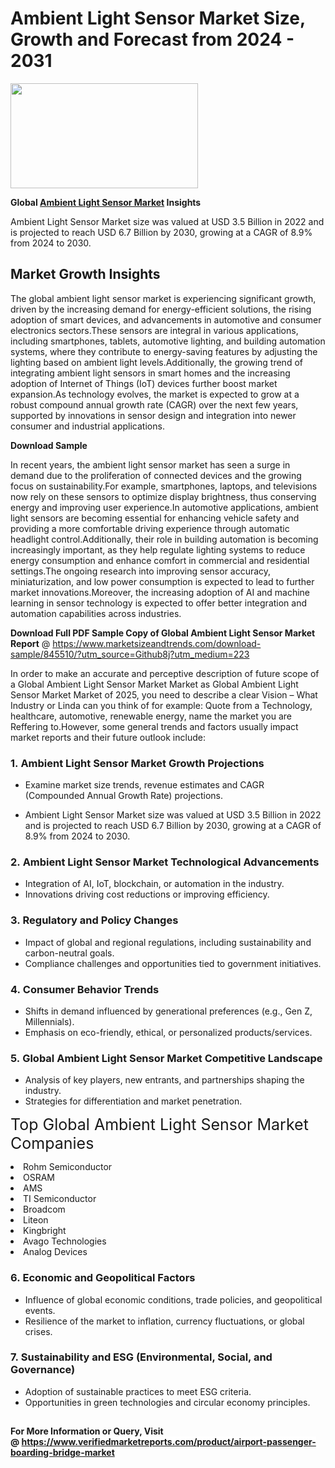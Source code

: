 <H1>Ambient Light Sensor Market Size, Growth and Forecast from 2024 - 2031</H1><img class="aligncenter size-medium wp-image-584254" src="https://thirdeyenews.in/wp-content/uploads/2024/09/Global-Market-Research-300x168.jpeg" alt="" width="300" height="168" /><p><strong>Global&nbsp;<a href="https://www.marketsizeandtrends.com/download-sample/845510/?utm_source=Github8j?utm_medium=223">Ambient Light Sensor Market</a> Insights</strong></p><p>Ambient Light Sensor Market size was valued at USD 3.5 Billion in 2022 and is projected to reach USD 6.7 Billion by 2030, growing at a CAGR of 8.9% from 2024 to 2030.</p><p><h2>Market Growth Insights</h2> <p>The global ambient light sensor market is experiencing significant growth, driven by the increasing demand for energy-efficient solutions, the rising adoption of smart devices, and advancements in automotive and consumer electronics sectors.These sensors are integral in various applications, including smartphones, tablets, automotive lighting, and building automation systems, where they contribute to energy-saving features by adjusting the lighting based on ambient light levels.Additionally, the growing trend of integrating ambient light sensors in smart homes and the increasing adoption of Internet of Things (IoT) devices further boost market expansion.As technology evolves, the market is expected to grow at a robust compound annual growth rate (CAGR) over the next few years, supported by innovations in sensor design and integration into newer consumer and industrial applications.</p> <p><strong>Download Sample</strong></p> <p>In recent years, the ambient light sensor market has seen a surge in demand due to the proliferation of connected devices and the growing focus on sustainability.For example, smartphones, laptops, and televisions now rely on these sensors to optimize display brightness, thus conserving energy and improving user experience.In automotive applications, ambient light sensors are becoming essential for enhancing vehicle safety and providing a more comfortable driving experience through automatic headlight control.Additionally, their role in building automation is becoming increasingly important, as they help regulate lighting systems to reduce energy consumption and enhance comfort in commercial and residential settings.The ongoing research into improving sensor accuracy, miniaturization, and low power consumption is expected to lead to further market innovations.Moreover, the increasing adoption of AI and machine learning in sensor technology is expected to offer better integration and automation capabilities across industries.<p><span class=""><strong>Download Full PDF Sample Copy of Global Ambient Light Sensor Market Report</strong> @ <a href="https://www.marketsizeandtrends.com/download-sample/845510/?utm_source=Github8j?utm_medium=223" target="_blank">https://www.marketsizeandtrends.com/download-sample/845510/?utm_source=Github8j?utm_medium=223</a></span></p><p>In order to make an accurate and perceptive description of future scope of a Global&nbsp;Ambient Light Sensor Market Market as Global&nbsp;Ambient Light Sensor Market Market of 2025, you need to describe a clear Vision &ndash; What Industry or Linda can you think of for example: Quote from a Technology, healthcare, automotive, renewable energy, name the market you are Reffering to.However, some general trends and factors usually impact market reports and their future outlook include:</p><h3>1.&nbsp;<strong>Ambient Light Sensor Market Growth Projections</strong></h3><ul><li>Examine market size trends, revenue estimates and CAGR (Compounded Annual Growth Rate) projections.</li><li><p>Ambient Light Sensor Market size was valued at USD 3.5 Billion in 2022 and is projected to reach USD 6.7 Billion by 2030, growing at a CAGR of 8.9% from 2024 to 2030.</p></li></ul><h3>2.&nbsp;<strong>Ambient Light Sensor Market Technological Advancements</strong></h3><ul><li>Integration of AI, IoT, blockchain, or automation in the industry.</li><li>Innovations driving cost reductions or improving efficiency.</li></ul><h3>3.&nbsp;<strong>Regulatory and Policy Changes</strong></h3><ul><li>Impact of global and regional regulations, including sustainability and carbon-neutral goals.</li><li>Compliance challenges and opportunities tied to government initiatives.</li></ul><h3>4.&nbsp;<strong>Consumer Behavior Trends</strong></h3><ul><li>Shifts in demand influenced by generational preferences (e.g., Gen Z, Millennials).</li><li>Emphasis on eco-friendly, ethical, or personalized products/services.</li></ul><h3>5.&nbsp;<strong>Global Ambient Light Sensor Market Competitive Landscape</strong></h3><ul><li>Analysis of key players, new entrants, and partnerships shaping the industry.</li><li>Strategies for differentiation and market penetration.</li></ul><p data-pm-slice="1 1 []"><span style="color: inherit; font-family: inherit; font-size: 25px;">Top Global Ambient Light Sensor Market Companies</span></p><div class="" data-test-id=""><p><li>Rohm Semiconductor</li><li> OSRAM</li><li> AMS</li><li> TI Semiconductor</li><li> Broadcom</li><li> Liteon</li><li> Kingbright</li><li> Avago Technologies</li><li> Analog Devices</li></p></div><h3>6.&nbsp;<strong>Economic and Geopolitical Factors</strong></h3><ul><li>Influence of global economic conditions, trade policies, and geopolitical events.</li><li>Resilience of the market to inflation, currency fluctuations, or global crises.</li></ul><h3>7.&nbsp;<strong>Sustainability and ESG (Environmental, Social, and Governance)</strong></h3><ul><li>Adoption of sustainable practices to meet ESG criteria.</li><li>Opportunities in green technologies and circular economy principles.</li></ul><h2><strong style="font-size: 14px;">For More Information or Query, Visit @&nbsp;</strong><a style="background-color: #ffffff; font-size: 14px;" href="https://www.marketsizeandtrends.com/report/ambient-light-sensor-market/" target="_blank">https://www.verifiedmarketreports.com/product/airport-passenger-boarding-bridge-market</a></h2>
